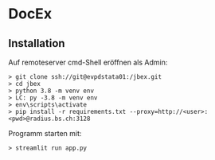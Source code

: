 # DocEx

## Installation
Auf remoteserver cmd-Shell eröffnen als Admin:
```
> git clone ssh://git@evpdstata01:/jbex.git
> cd jbex
> python 3.8 -m venv env
> LC: py -3.8 -m venv env
> env\scripts\activate
> pip install -r requirements.txt --proxy=http://<user>:<pwd>@radius.bs.ch:3128
```
Programm starten mit:
```
> streamlit run app.py
```